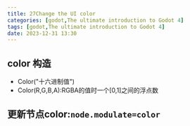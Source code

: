 ```yaml
---
title: 27Change the UI color
categories: [godot,The ultimate introduction to Godot 4]
tags: [godot,The ultimate introduction to Godot 4]
date: 2023-12-31 13:30
---
```


## color 构造
- Color("十六进制值")
- Color(R,G,B,A):RGBA的值时一个[0,1]之间的浮点数

## 更新节点color:`node.modulate=color`

